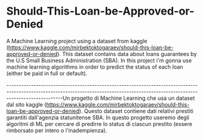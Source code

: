 # Should-This-Loan-be-Approved-or-Denied

A Machine Learning project using a dataset from kaggle (https://www.kaggle.com/mirbektoktogaraev/should-this-loan-be-approved-or-denied). 
This dataset contains data about loans guarantees by the U.S Small Business Administration (SBA). In this project i'm gonna use machine learning algorithms in order to predict the status of each loan (either be paid in full or default).

-----------------------------------------------------------------------------------------------------------------------------------------------------------------------------------Un progetto di Machine Learning che usa un dataset dal sito kaggle (https://www.kaggle.com/mirbektoktogaraev/should-this-loan-be-approved-or-denied).
Questo dataset contiene dati relativi prestiti garantiti dall'agenzia statunitense SBA. In questo progetto useremo degli algoritmi di ML per cercare di predirre lo status di ciascun prestito (essere rimborsato per intero o l'inadempienza).

